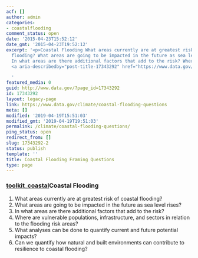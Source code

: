 ```yaml
---
acf: []
author: admin
categories:
- coastalflooding
comment_status: open
date: '2015-04-23T15:52:12'
date_gmt: '2015-04-23T19:52:12'
excerpt: '<p>Coastal Flooding What areas currently are at greatest risk of coastal
  flooding? What areas are going to be impacted in the future as sea level rises?
  In what areas are there additional factors that add to the risk? Where are &hellip;
  <a aria-describedby="post-title-17343292" href="https://www.data.gov/climate/coastal-flooding-questions">Continued</a></p>

  '
featured_media: 0
guid: http://www.data.gov/?page_id=17343292
id: 17343292
layout: legacy-page
link: https://www.data.gov/climate/coastal-flooding-questions
meta: []
modified: '2019-04-19T15:51:03'
modified_gmt: '2019-04-19T19:51:03'
permalink: /climate/coastal-flooding-questions/
ping_status: open
redirect_from: []
slug: 17343292-2
status: publish
template: ''
title: Coastal Flooding Framing Questions
type: page
---
```

### [toolkit_coastal](https://bsp-ocsit-prod-east-appdata.s3.us-east-1.amazonaws.com/datagov/wordpress/2014/03/toolkit_coastal.jpg)Coastal Flooding


1. What areas currently are at greatest risk of coastal flooding?
2. What areas are going to be impacted in the future as sea level rises?
3. In what areas are there additional factors that add to the risk?
4. Where are vulnerable populations, infrastructure, and sectors in relation to the flooding risk areas?
5. What analyses can be done to quantify current and future potential impacts?
6. Can we quantify how natural and built environments can contribute to resilience to coastal flooding?


